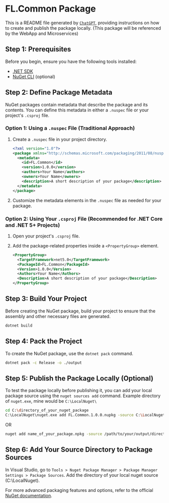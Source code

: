 ﻿# FL.Common Package

This is a README file generated by [`ChatGPT`](https://chat.openai.com/auth/login), providing instructions on how to create and publish the package locally.
(This package will be referenced by the WebApp and Microservices)

## Step 1: Prerequisites

Before you begin, ensure you have the following tools installed:

- [.NET SDK](https://dotnet.microsoft.com/download)
- [NuGet CLI](https://docs.microsoft.com/en-us/nuget/install-nuget-client-tools) (optional)

## Step 2: Define Package Metadata

NuGet packages contain metadata that describe the package and its contents. You can define this metadata in either a `.nuspec` file or your project's `.csproj` file.

### Option 1: Using a `.nuspec` File (Traditional Approach)

1. Create a `.nuspec` file in your project directory.

    ```xml
    <?xml version="1.0"?>
    <package xmlns="http://schemas.microsoft.com/packaging/2011/08/nuspec.xsd">
      <metadata>
        <id>FL.Common</id>
        <version>1.0.0</version>
        <authors>Your Name</authors>
        <owners>Your Name</owners>
        <description>A short description of your package</description>
      </metadata>
    </package>
    ```

2. Customize the metadata elements in the `.nuspec` file as needed for your package.

### Option 2: Using Your `.csproj` File (Recommended for .NET Core and .NET 5+ Projects)

1. Open your project's `.csproj` file.

2. Add the package-related properties inside a `<PropertyGroup>` element.

    ```xml
    <PropertyGroup>
      <TargetFramework>net5.0</TargetFramework>
      <PackageId>FL.Common</PackageId>
      <Version>1.0.0</Version>
      <Authors>Your Name</Authors>
      <Description>A short description of your package</Description>
    </PropertyGroup>
    ```

## Step 3: Build Your Project

Before creating the NuGet package, build your project to ensure that the assembly and other necessary files are generated.

```bash
dotnet build
```

## Step 4: Pack the Project

To create the NuGet package, use the `dotnet pack` command.

```bash
dotnet pack -c Release -o ./output
```

## Step 5: Publish the Package Locally (Optional)

To test the package locally before publishing it, you can add your local package source using the `nuget sources add` command.
Example directory of `nuget.exe`, mine would be `C:\LocalNuget\`

```bash
cd C:\directory_of_your_nuget_package
C:\LocalNuget\nuget.exe add FL.Common.1.0.0.nupkg -source C:\LocalNuget
```

OR 

```bash
nuget add name_of_your_package.npkg -source /path/to/your/output/directory
```

## Step 6: Add Your Source Directory to Package Sources

In Visual Studio, go to `Tools > Nuget Package Manager > Package Manager Settings > Package Sources`. Add the directory of your local nuget source (C:\LocalNuget).

For more advanced packaging features and options, refer to the official [NuGet documentation](https://docs.microsoft.com/en-us/nuget/overview/creating-packages).

